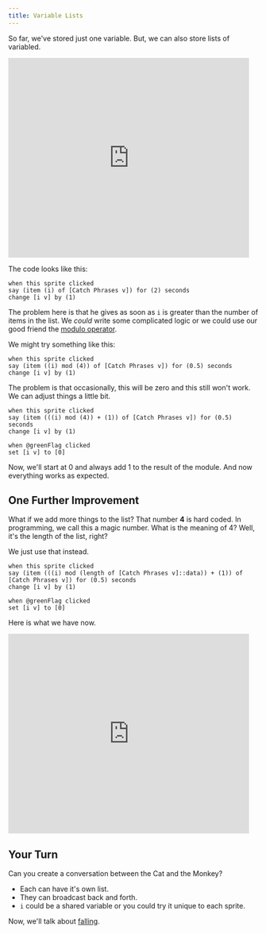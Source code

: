 ```yaml
---
title: Variable Lists
---
```


<script>
  import Exercise from '../lib/exercise.svelte';
</script>

So far, we've stored just one variable. But, we can also store lists of variabled.

<iframe title="Variable Lists" src="https://scratch.mit.edu/projects/882504773/embed" allowtransparency="true" width="485" height="402" frameborder="0" scrolling="no" allowfullscreen></iframe>

The code looks like this:

```scratch
when this sprite clicked
say (item (i) of [Catch Phrases v]) for (2) seconds
change [i v] by (1)
```

The problem here is that he gives as soon as `i` is greater than the number of items in the list. We _could_ write some complicated logic or we could use our good friend the [modulo operator](./using-modulo).

We might try something like this:

```scratch
when this sprite clicked
say (item ((i) mod (4)) of [Catch Phrases v]) for (0.5) seconds
change [i v] by (1)
```

The problem is that occasionally, this will be zero and this still won't work. We can adjust things a little bit.

```scratch
when this sprite clicked
say (item (((i) mod (4)) + (1)) of [Catch Phrases v]) for (0.5) seconds
change [i v] by (1)

when @greenFlag clicked
set [i v] to [0]
```

Now, we'll start at 0 and always add 1 to the result of the module. And now everything works as expected.

## One Further Improvement

What if we add more things to the list? That number **4** is hard coded. In programming, we call this a magic number. What is the meaning of 4? Well, it's the length of the list, right?

We just use that instead.

```scratch
when this sprite clicked
say (item (((i) mod (length of [Catch Phrases v]::data)) + (1)) of [Catch Phrases v]) for (0.5) seconds
change [i v] by (1)

when @greenFlag clicked
set [i v] to [0]
```

Here is what we have now.

<iframe src="https://scratch.mit.edu/projects/882507932/embed" allowtransparency="true" width="485" height="402" frameborder="0" scrolling="no" allowfullscreen></iframe>

## Your Turn

<Exercise>
Can you create a conversation between the Cat and the Monkey?
</Exercise>

- Each can have it's own list.
- They can broadcast back and forth.
- `i` could be a shared variable or you could try it unique to each sprite.

Now, we'll talk about [falling](falling).
